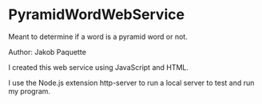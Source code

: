 # PyramidWordWebService
Meant to determine if a word is a pyramid word or not.

Author: Jakob Paquette

I created this web service using JavaScript and HTML. 

I use the Node.js extension http-server to run a local server to test and run my program.